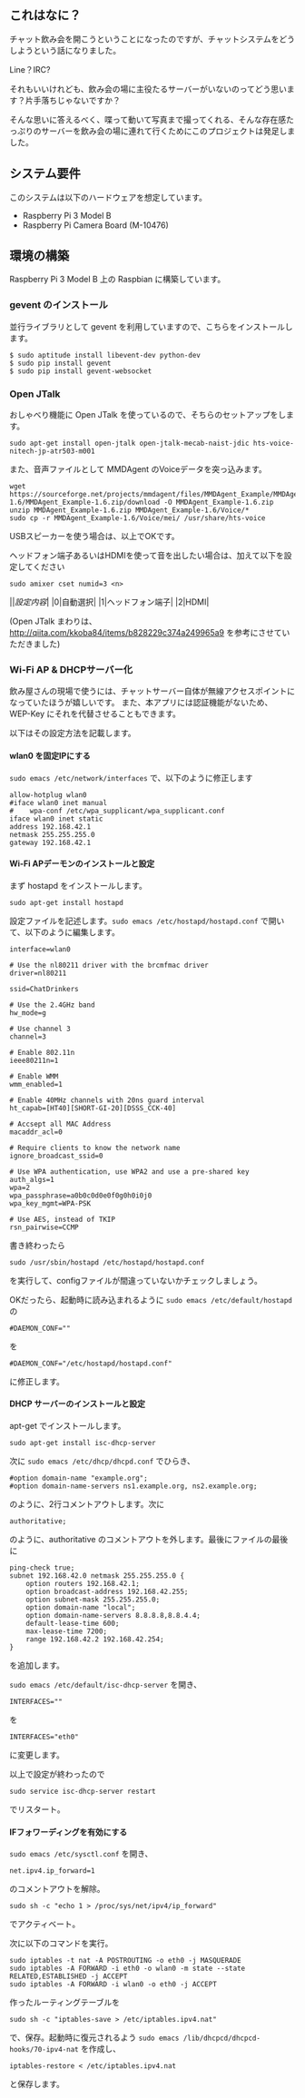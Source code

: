 ## これはなに？

チャット飲み会を開こうということになったのですが、チャットシステムをどうしようという話になりました。

Line？IRC?

それもいいけれども、飲み会の場に主役たるサーバーがいないのってどう思います？片手落ちじゃないですか？

そんな思いに答えるべく、喋って動いて写真まで撮ってくれる、そんな存在感たっぷりのサーバーを飲み会の場に連れて行くためにこのプロジェクトは発足しました。


## システム要件

このシステムは以下のハードウェアを想定しています。

* Raspberry Pi 3 Model B
* Raspberry Pi Camera Board (M-10476)


## 環境の構築

Raspberry Pi 3 Model B 上の Raspbian に構築しています。

### gevent のインストール
並行ライブラリとして gevent を利用していますので、こちらをインストールします。

```
$ sudo aptitude install libevent-dev python-dev
$ sudo pip install gevent
$ sudo pip install gevent-websocket
```

### Open JTalk
おしゃべり機能に Open JTalk を使っているので、そちらのセットアップをします。

```
sudo apt-get install open-jtalk open-jtalk-mecab-naist-jdic hts-voice-nitech-jp-atr503-m001
```

また、音声ファイルとして MMDAgent のVoiceデータを突っ込みます。

```
wget https://sourceforge.net/projects/mmdagent/files/MMDAgent_Example/MMDAgent_Example-1.6/MMDAgent_Example-1.6.zip/download -O MMDAgent_Example-1.6.zip
unzip MMDAgent_Example-1.6.zip MMDAgent_Example-1.6/Voice/*
sudo cp -r MMDAgent_Example-1.6/Voice/mei/ /usr/share/hts-voice
```

USBスピーカーを使う場合は、以上でOKです。

ヘッドフォン端子あるいはHDMIを使って音を出したい場合は、加えて以下を設定してください

```
sudo amixer cset numid=3 <n>
```

|*<n>*|*設定内容*|
|0|自動選択|
|1|ヘッドフォン端子|
|2|HDMI|

(Open JTalk まわりは、http://qiita.com/kkoba84/items/b828229c374a249965a9 を参考にさせていただきました)

### Wi-Fi AP & DHCPサーバー化

飲み屋さんの現場で使うには、チャットサーバー自体が無線アクセスポイントになっていたほうが嬉しいです。
また、本アプリには認証機能がないため、 WEP-Key にそれを代替させることもできます。

以下はその設定方法を記載します。

#### wlan0 を固定IPにする

`sudo emacs /etc/network/interfaces` で、以下のように修正します

```
allow-hotplug wlan0
#iface wlan0 inet manual
#    wpa-conf /etc/wpa_supplicant/wpa_supplicant.conf
iface wlan0 inet static
address 192.168.42.1
netmask 255.255.255.0
gateway 192.168.42.1
```


#### Wi-Fi APデーモンのインストールと設定

まず hostapd をインストールします。

```
sudo apt-get install hostapd
```

設定ファイルを記述します。`sudo emacs /etc/hostapd/hostapd.conf` で開いて、以下のように編集します。

```
interface=wlan0

# Use the nl80211 driver with the brcmfmac driver
driver=nl80211

ssid=ChatDrinkers

# Use the 2.4GHz band
hw_mode=g

# Use channel 3
channel=3

# Enable 802.11n
ieee80211n=1

# Enable WMM
wmm_enabled=1

# Enable 40MHz channels with 20ns guard interval
ht_capab=[HT40][SHORT-GI-20][DSSS_CCK-40]

# Accsept all MAC Address
macaddr_acl=0

# Require clients to know the network name
ignore_broadcast_ssid=0

# Use WPA authentication, use WPA2 and use a pre-shared key
auth_algs=1
wpa=2
wpa_passphrase=a0b0c0d0e0f0g0h0i0j0
wpa_key_mgmt=WPA-PSK

# Use AES, instead of TKIP
rsn_pairwise=CCMP
```

書き終わったら

```
sudo /usr/sbin/hostapd /etc/hostapd/hostapd.conf
```

を実行して、configファイルが間違っていないかチェックしましょう。

OKだったら、起動時に読み込まれるように `sudo emacs /etc/default/hostapd` の

```
#DAEMON_CONF=""
```

を

```
#DAEMON_CONF="/etc/hostapd/hostapd.conf"
```
に修正します。


#### DHCP サーバーのインストールと設定

apt-get でインストールします。

```
sudo apt-get install isc-dhcp-server
```

次に `sudo emacs /etc/dhcp/dhcpd.conf` でひらき、

```
#option domain-name "example.org";
#option domain-name-servers ns1.example.org, ns2.example.org;
```

のように、2行コメントアウトします。次に

```
authoritative;
```

のように、authoritative のコメントアウトを外します。最後にファイルの最後に

```
ping-check true;
subnet 192.168.42.0 netmask 255.255.255.0 {
    option routers 192.168.42.1;
    option broadcast-address 192.168.42.255;
    option subnet-mask 255.255.255.0;
    option domain-name "local";
    option domain-name-servers 8.8.8.8,8.8.4.4;
    default-lease-time 600;
    max-lease-time 7200;
    range 192.168.42.2 192.168.42.254;
}
```

を追加します。


`sudo emacs /etc/default/isc-dhcp-server` を開き、

```
INTERFACES=""
```

を

```
INTERFACES="eth0"
```

に変更します。

以上で設定が終わったので

```
sudo service isc-dhcp-server restart
```

でリスタート。


#### IFフォワーディングを有効にする

`sudo emacs /etc/sysctl.conf` を開き、

```
net.ipv4.ip_forward=1
```

のコメントアウトを解除。

```
sudo sh -c "echo 1 > /proc/sys/net/ipv4/ip_forward"
```

でアクティベート。


次に以下のコマンドを実行。

```
sudo iptables -t nat -A POSTROUTING -o eth0 -j MASQUERADE
sudo iptables -A FORWARD -i eth0 -o wlan0 -m state --state RELATED,ESTABLISHED -j ACCEPT
sudo iptables -A FORWARD -i wlan0 -o eth0 -j ACCEPT
```

作ったルーティングテーブルを

```
sudo sh -c "iptables-save > /etc/iptables.ipv4.nat"
```

で、保存。起動時に復元されるよう `sudo emacs /lib/dhcpcd/dhcpcd-hooks/70-ipv4-nat` を作成し、

```
iptables-restore < /etc/iptables.ipv4.nat
```

と保存します。

